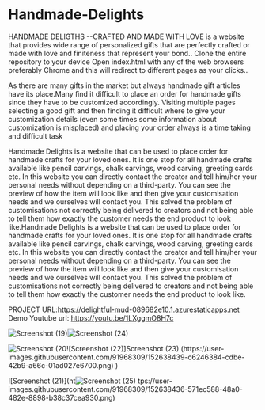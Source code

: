 # Handmade-Delights

HANDMADE DELIGTHS --CRAFTED AND MADE WITH LOVE is a website that provides wide range of personalized gifts that are perfectly crafted or made with love and finiteness that represent your bond..
Clone the entire repository to your device 
Open index.html with any of the web browsers preferably Chrome and this will redirect to different pages as your clicks..

As there are many gifts in the market but always handmade gift articles have its place.Many find it difficult to place an order for handmade gifts since they have to be customized accordingly. Visiting multiple pages selecting a good gift and then finding it difficult where to give your customization details (even some times some information about customization is misplaced) and placing your order always is a time taking and difficult task

Handmade Delights is a website that can be used to place order for handmade crafts for your loved ones. It is one stop for all handmade crafts available like pencil carvings, chalk carvings, wood carving, greeting cards etc. In this website you can directly contact the creator and tell him/her your personal needs without depending on a third-party. You can see the preview of how the item will look like and then give your customisation needs and we ourselves will contact you. This solved the problem of customisations not correctly being delivered to creators and not being able to tell them how exactly the customer needs the end product to look like.Handmade Delights is a website that can be used to place order for handmade crafts for your loved ones. It is one stop for all handmade crafts available like pencil carvings, chalk carvings, wood carving, greeting cards etc. In this website you can directly contact the creator and tell him/her your personal needs without depending on a third-party. You can see the preview of how the item will look like and then give your customisation needs and we ourselves will contact you. This solved the problem of customisations not correctly being delivered to creators and not being able to tell them how exactly the customer needs the end product to look like.

PROJECT URL:https://delightful-mud-089682e10.1.azurestaticapps.net
Demo Youtube url: https://youtu.be/1LXggmO8H7c

![Screenshot (19)](https://user-images.githubusercontent.com/91968309/152638418-89db436f-59de-408a-af0c-cbe71acd8ef5.png)![Screenshot (24)](https://user-images.githubusercontent.com/91968309/152638446-e7405ccd-dc80-42d3-bde3-567e404d3d2a.png)

![Screenshot (20![Screenshot (22)]![Screenshot (23)](https://user-images.githubusercontent.com/91968309/152638441-6b07da1d-d8a6-49ff-9ddf-7fb34b6b2a50.png)
(https://user-images.githubusercontent.com/91968309/152638439-c6246384-cdbe-42b9-a66c-01ad027e6700.png)
)](https://user-images.githubusercontent.com/91968309/152638434-ea0a34fc-636e-4aa5-9b96-19a909814a73.png)

![Screenshot (21)](ht![Screenshot (25)](https://user-images.githubusercontent.com/91968309/152638499-c54cfb45-6bbc-4a2f-bc40-6a2e3070441b.png)
tps://user-images.githubusercontent.com/91968309/152638436-571ec588-48a0-482e-8898-b38c37cea930.png)


